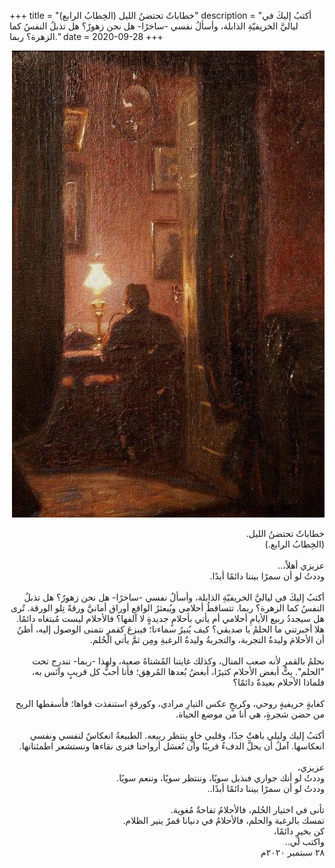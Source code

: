 +++
title = "خطاباتٌ تحتضنُ الليل (الخِطابُ الرابع)"
description = "أكتبُ إليكَ في لياليَّ الخريفيّةِ الذابلة، وأسألُ نفسي -ساخرًا- هل نحن زهورٌ؟ هل تذبلُ النفسُ كما الزهرة؟ ربما."
date = 2020-09-28
+++


<div dir="rtl">

![night-words](night-words.jpg)

خطاباتٌ تحتضنُ الليل. <br>
(الخِطابُ الرابع.) <br>
<br>
عزيزي أهلاً،.. <br>
وددتُ لو أن سمرًا بيننا دائمًا أبدًا. <br>
<br>
أكتبُ إليكَ في لياليَّ الخريفيّةِ الذابلة، وأسألُ نفسي -ساخرًا- هل نحن زهورٌ؟ هل تذبلُ النفسُ كما الزهرة؟ ربما. تتساقطُ أحلامي ويُبعثرُ الواقع أوراق أمانيَّ ورقةً تِلو الورقة. تُرى هل سيجددُ ربيع الأيامِ أحلامي أم يأتي بأحلامٍ جديدةٍ لا آلفها؟ فالأحلام ليست مُبتغاه دائمًا. <br>
هلا أخبرتني ما الحلمُ يا صديقي؟ كيف يُنيرُ سماءنا؛ فيبزغ كقمرٍ نتمنى الوصول إليه، أظنُ أن الأحلامَ وليدةُ التجربة، والتجربةُ وليدةُ الرغبةِ ومِن ثمَّ يأتي الحُلم. <br>
<br>
نحلمُ بالقمرِ لأنه صعب المنال، وكذلك غايتنا المُشتاهُ صعبة، ولهذا -ربما- تندرج تحت "الحلم". بِتُّ أبغض الأحلام كثيرًا، أبغضُ بُعدها المُرهِق؛ فأنا أحبُّ كل قريبٍ وآنَس به، فلماذا الأحلام بعيدةٌ دائمًا؟ <br>
<br>
كغابةٍ خريفيةٍ روحي، وكريحٍ عكس التيارِ مرادي، وكورقةٍ استنفذت قواها؛ فأسقطها الريح من حضن شجرةٍ، هي أنا من موضع الحياة. <br> 
<br>
أكتبُ إليك وليلي باهتٌ جدًا، وقلبي خاوٍ ينتظر ربيعه. الطبيعةُ انعكاسٌ لنفسي ونفسي انعكاسها. آملُ أن يحلَّ الدفءُ قريبًا وأن تُغسَل أرواحنا فنرى نقاءها ونستشعر اطمئنانها. <br>
<br>
عزيزي، <br>
وددتُ لو أنك جواري فنذبل سويًا، وننتظر سويًا، وننعم سويًا. <br>
وددتُ لو أن سمرًا بيننا دائمًا أبدًا.. <br>
<br>
تأنى في اختيار الحُلم، فالأحلامُ تفاحةٌ مُغوية. <br>
تمسك بالرغبة والحلم، فالأحلامُ في دنيانا قمرٌ ينير الظلام. <br>
كن بخيرٍ دائمًا، <br>
واكتب لي.. <br>
٢٨ سبتمبر ٢٠٢٠م <br>

</div>